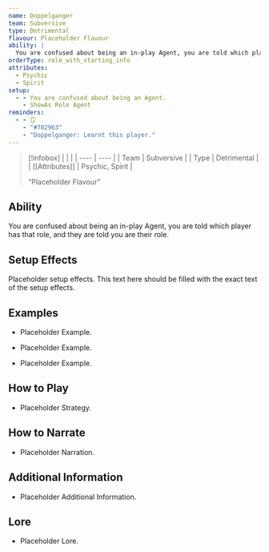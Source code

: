 ```yaml
---
name: Doppelganger
team: Subversive
type: Detrimental
flavour: Placeholder Flavour
ability: |
  You are confused about being an in-play Agent, you are told which player has that role, and they are told you are their role.
orderType: role_with_starting_info
attributes:
  - Psychic
  - Spirit
setup:
  - - You are confused about being an Agent.
    - ShowAs Role Agent
reminders:
  - - 🪞
    - "#702963"
    - "Doppelganger: Learnt this player."
---
```

> [!infobox]
> |  |  |
> | ---- | ---- |
> | Team | Subversive |
> | Type | Detrimental |
> | [[Attributes]] | Psychic, Spirit |
> 
>  “Placeholder Flavour”

## Ability
You are confused about being an in-play Agent, you are told which player has that role, and they are told you are their role.

## Setup Effects
Placeholder setup effects. This text here should be filled with the exact text of the setup effects.

## Examples
- Placeholder Example.

- Placeholder Example.

- Placeholder Example.

## How to Play
- Placeholder Strategy.

## How to Narrate
- Placeholder Narration.

## Additional Information
- Placeholder Additional Information.

## Lore
- Placeholder Lore.
